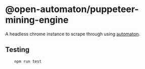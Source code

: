 @open-automaton/puppeteer-mining-engine
=======================================

A headless chrome instance to scrape through using [automaton](https://www.npmjs.com/package/@open-automaton/automaton). 

Testing
-------
```bash
    npm run test
```
